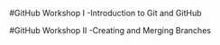 #GitHub Workshop I
-Introduction to Git and GitHub

#GitHub Workshop II
-Creating and Merging Branches 